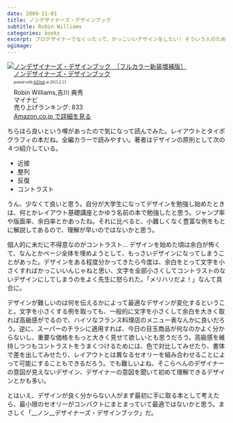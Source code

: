 ```yaml
---
date: 2009-11-01
title: ノンデザイナーズ・デザインブック
subtitle: Robin Williams
categories: books
excerpt: プロデザイナーでなくったって、かっこいいデザインをしたい! そういう人のための、レイアウトデザインの基本書。
ogimage:
---
```


<div class="azlink-box"><div class="azlink-image" style="float:left"><a href="http://www.amazon.co.jp/exec/obidos/ASIN/B00JX4E5CI/warikiru-22/ref=nosim/" name="azlinklink" target="_blank"><img src="http://ecx.images-amazon.com/images/I/417t55yBmUL._SL160_.jpg" alt="ノンデザイナーズ・デザインブック　［フルカラー新装増補版］" style="border:none" /></a></div><div class="azlink-info" style="float:left;margin-left:15px;line-height:120%"><div class="azlink-name" style="margin-bottom:10px;line-height:120%"><a href="http://www.amazon.co.jp/exec/obidos/ASIN/B00JX4E5CI/warikiru-22/ref=nosim/" name="azlinklink" target="_blank">ノンデザイナーズ・デザインブック</a><div class="azlink-powered-date" style="font-size:7pt;margin-top:5px;font-family:verdana;line-height:120%">posted with <a href="http://sakuratan.biz/azlink/dp/%E3%83%8E%E3%83%B3%E3%83%87%E3%82%B6%E3%82%A4%E3%83%8A%E3%83%BC%E3%82%BA%E3%83%BB%E3%83%87%E3%82%B6%E3%82%A4%E3%83%B3%E3%83%96%E3%83%83%E3%82%AF%E3%80%80%EF%BC%BB%E3%83%95%E3%83%AB%E3%82%AB%E3%83%A9%E3%83%BC%E6%96%B0%E8%A3%85%E5%A2%97%E8%A3%9C%E7%89%88%EF%BC%BD/B00JX4E5CI/warikiru-22" target="_blank">AZlink</a>  at 2015.2.13</div></div><div class="azlink-detail">Robin Williams,吉川 典秀<br />マイナビ<br />売り上げランキング: 833<br /></div><div class="azlink-link" style="margin-top:5px"><a href="http://www.amazon.co.jp/exec/obidos/ASIN/B00JX4E5CI/warikiru-22/ref=nosim/" target="_blank">Amazon.co.jp で詳細を見る</a></div></div><div class="azlink-footer" style="clear:left"></div></div>

ちらほら良いという噂があったので気になって読んでみた。レイアウトとタイポグラフィの本だね。全編カラーで読みやすい。著者はデザインの原則として次の４つ紹介している。

+ 近接
+ 整列
+ 反復
+ コントラスト

うん、少なくて良いと思う。自分が大学生になってデザインを勉強し始めたときは、何とかレイアウト基礎講座とかゆう名前の本で勉強したと思う。ジャンプ率や版面率、余白率とかあったね。それに比べると、小難しくなく豊富な例をもとに解説してあるので、理解が早いのではないかと思う。

個人的に未だに不得意なのがコントラスト… デザインを始めた頃は余白が怖くて、なんとかページ全体を埋めようとして、もっさいデザインになってしまうことがあった。デザインをある程度分かってきたら今度は、余白をとって文字を小さくすればかっこいいんじゃねと思い、文字を全部小さくしてコントラストのないデザインにしてしまうのをよく先生に怒られた。「メリハリだよ！」なんて具合に。

デザインが難しいのは何を伝えるかによって最適なデザインが変化するということ。文字を小さくする例を取っても、一般的に文字を小さくして余白を大きく取れば高級感がでるので、ハイソなフランス料理店のメニュー表なんかに良いだろう。逆に、スーパーのチラシに適用すれば、今日の目玉商品が何なのかよく分からないし、重要な価格をもっと大きく見せて欲しいとも思うだろう。高級感を維持しつつもコントラストをうまくつけるためには、色で対比してみせたり、書体で差を出してみせたり、レイアウトとは異なるセオリーを組み合わせることによって可能にすることもできるだろう。でも難しいよね、そこらへんのデザイナーの意図が見えないデザイン、デザイナーの意図を聞いて初めて理解できるデザインとかも多い。

とはいえ、デザインが良く分からない人がまず最初に手に取る本として考えたら、最小限のセオリーがコンパクトにまとまっていて最適ではないかと思う。まさしく「__ノン__デザイナーズ・デザインブック」だ。